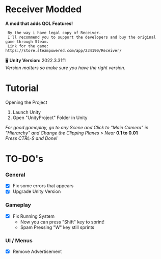 Receiver Modded
===============

**A mod that adds QOL Features!**

     By the way i have legal copy of Receiver.
     I'll recommend you to support the developers and buy the original game through Steam.
     Link for the game: https://store.steampowered.com/app/234190/Receiver/

🖥️ **Unity Version:** 2022.3.31f1<br>
*Version matters so make sure you have the right version.*

Tutorial
========

Opening the Project
1. Launch Unity
2. Open "UnityProject" Folder in Unity

*For good gameplay, go to any Scene and Click to "Main Camera" in "Hierarchy" and Change the Clipping Planes > Near* **0.1 to 0.01**<br>
*Press CTRL-S and Done!*


TO-DO's
=======

### General

- [x] Fix some errors that appears
- [x] Upgrade Unity Version 

### Gameplay
- [x] Fix Running System
   - Now you can press "Shift" key to sprint!
   - Spam Pressing "W" key still sprints

### UI / Menus
- [x] Remove Advertisement
